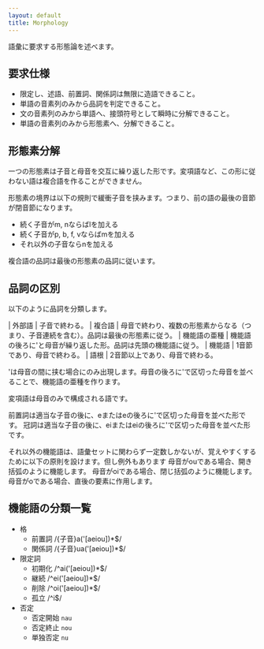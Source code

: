 ```yaml
---
layout: default
title: Morphology
---
```


語彙に要求する形態論を述べます。

## 要求仕様

+ 限定し、述語、前置詞、関係詞は無限に造語できること。
+ 単語の音素列のみから品詞を判定できること。
+ 文の音素列のみから単語へ、接頭符号として瞬時に分解できること。
+ 単語の音素列のみから形態素へ、分解できること。

## 形態素分解

一つの形態素は子音と母音を交互に繰り返した形です。変項語など、この形に従わない語は複合語を作ることができません。

形態素の境界は以下の規則で緩衝子音を挟みます。つまり、前の語の最後の音節が閉音節になります。

+ 続く子音がm, nならばlを加える
+ 続く子音がp, b, f, vならばmを加える
+ それ以外の子音ならnを加える

複合語の品詞は最後の形態素の品詞に従います。

## 品詞の区別

以下のように品詞を分類します。

| 外部語 | 子音で終わる。
| 複合語 | 母音で終わり、複数の形態素からなる（つまり、子音連続を含む）。品詞は最後の形態素に従う。
| 機能語の亜種 | 機能語の後ろに'と母音が繰り返した形。品詞は先頭の機能語に従う。
| 機能語 | 1音節であり、母音で終わる。
| 語根  | 2音節以上であり、母音で終わる。

'は母音の間に挟む場合にのみ出現します。母音の後ろに'で区切った母音を並べることで、機能語の亜種を作ります。

変項語は母音のみで構成される語です。

前置詞は適当な子音の後に、eまたはeの後ろに'で区切った母音を並べた形です。
冠詞は適当な子音の後に、eiまたはeiの後ろに'で区切った母音を並べた形です。

それ以外の機能語は、語彙セットに関わらず一定数しかないが、覚えやすくするために以下の原則を設けます。但し例外もあります
母音がouである場合、開き括弧のように機能します。
母音がoiである場合、閉じ括弧のように機能します。
母音がoである場合、直後の要素に作用します。

## 機能語の分類一覧
  + 格
    + 前置詞 /{子音}a('[aeiou])\*$/
    + 関係詞 /{子音}ua('[aeiou])\*$/  
  + 限定詞
    + 初期化 /^ai('[aeiou])\*$/
    + 継続 /^ei('[aeiou])\*$/
    + 削除 /^oi('[aeiou])\*$/
    + 孤立 /^i$/
  + 否定
    + 否定開始 `nau`
    + 否定終止 `nou`
    + 単独否定 `nu`
  <!--
  + 従属
    + 従属開始 `lau`
    + 従属終止 `lou`
    + 単独従属 `lu`
  + 評価
    + 評価語 `o`
    + 評価名詞語 `uo`
  + 代名詞
    + 初期化 /[^aeiou']ai('[aeiou])\*$/
    + 継続 /[^aeiou']ei('[aeiou])\*$/
    + 削除 /[^aeiou']oi('[aeiou])\*$/
    + 孤立 [^aeiou']i$/
  -->
